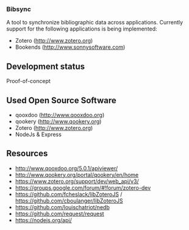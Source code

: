### Bibsync

A tool to synchronize bibliographic data across applications. Currently support
for the following applications is being implemented:

- Zotero (http://www.zotero.org)
- Bookends (http://www.sonnysoftware.com)

## Development status
Proof-of-concept

## Used Open Source Software
- qooxdoo (http://www.qooxdoo.org)
- qookery (http://www.qookery.org)
- Zotero (http://www.zotero.org)
- NodeJs & Express

## Resources
- http://www.qooxdoo.org/5.0.1/apiviewer/
- http://www.qookery.org/portal/qookery/en/home
- https://www.zotero.org/support/dev/web_api/v3/
- https://groups.google.com/forum/#!forum/zotero-dev
- https://github.com/fcheslack/libZoteroJS / https://github.com/cboulanger/libZoteroJS
- https://github.com/louischatriot/nedb
- https://github.com/request/request
- https://nodejs.org/api/
